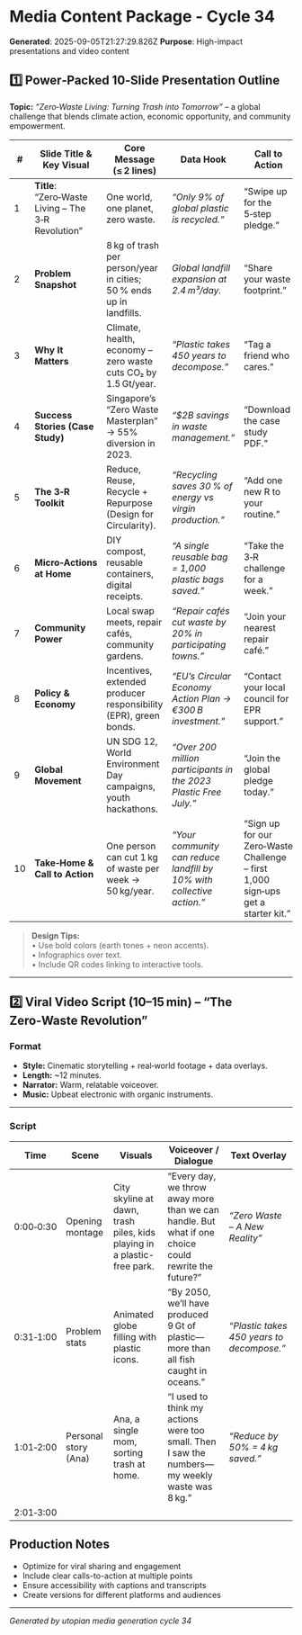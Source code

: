 # Media Content Package - Cycle 34

**Generated**: 2025-09-05T21:27:29.826Z
**Purpose**: High-impact presentations and video content

## 1️⃣ Power‑Packed 10‑Slide Presentation Outline  
**Topic:** *“Zero‑Waste Living: Turning Trash into Tomorrow”* – a global challenge that blends climate action, economic opportunity, and community empowerment.

| # | Slide Title & Key Visual | Core Message (≤ 2 lines) | Data Hook | Call to Action |
|---|--------------------------|---------------------------|-----------|----------------|
| 1 | **Title**: “Zero‑Waste Living – The 3‑R Revolution” | One world, one planet, zero waste. | *“Only 9% of global plastic is recycled.”* | “Swipe up for the 5‑step pledge.” |
| 2 | **Problem Snapshot** | 8 kg of trash per person/year in cities; 50 % ends up in landfills. | *Global landfill expansion at 2.4 m³/day.* | “Share your waste footprint.” |
| 3 | **Why It Matters** | Climate, health, economy – zero waste cuts CO₂ by 1.5 Gt/year. | *“Plastic takes 450 years to decompose.”* | “Tag a friend who cares.” |
| 4 | **Success Stories (Case Study)** | Singapore’s “Zero Waste Masterplan” → 55% diversion in 2023. | *“$2B savings in waste management.”* | “Download the case study PDF.” |
| 5 | **The 3‑R Toolkit** | Reduce, Reuse, Recycle + Repurpose (Design for Circularity). | *“Recycling saves 30 % of energy vs virgin production.”* | “Add one new R to your routine.” |
| 6 | **Micro‑Actions at Home** | DIY compost, reusable containers, digital receipts. | *“A single reusable bag = 1,000 plastic bags saved.”* | “Take the 3‑R challenge for a week.” |
| 7 | **Community Power** | Local swap meets, repair cafés, community gardens. | *“Repair cafés cut waste by 20% in participating towns.”* | “Join your nearest repair café.” |
| 8 | **Policy & Economy** | Incentives, extended producer responsibility (EPR), green bonds. | *“EU’s Circular Economy Action Plan → €300 B investment.”* | “Contact your local council for EPR support.” |
| 9 | **Global Movement** | UN SDG 12, World Environment Day campaigns, youth hackathons. | *“Over 200 million participants in the 2023 Plastic Free July.”* | “Join the global pledge today.” |
|10 | **Take‑Home & Call to Action** | One person can cut 1 kg of waste per week → 50 kg/year. | *“Your community can reduce landfill by 10% with collective action.”* | “Sign up for our Zero‑Waste Challenge – first 1,000 sign‑ups get a starter kit.” |

> **Design Tips:**  
> • Use bold colors (earth tones + neon accents).  
> • Infographics over text.  
> • Include QR codes linking to interactive tools.

---

## 2️⃣ Viral Video Script (10–15 min) – “The Zero‑Waste Revolution”

### Format
- **Style:** Cinematic storytelling + real‑world footage + data overlays.  
- **Length:** ~12 minutes.  
- **Narrator:** Warm, relatable voiceover.  
- **Music:** Upbeat electronic with organic instruments.

---

### Script

| Time | Scene | Visuals | Voiceover / Dialogue | Text Overlay |
|------|-------|---------|---------------------|--------------|
| 0:00‑0:30 | Opening montage | City skyline at dawn, trash piles, kids playing in a plastic-free park. | “Every day, we throw away more than we can handle. But what if one choice could rewrite the future?” | *“Zero Waste – A New Reality”* |
| 0:31‑1:00 | Problem stats | Animated globe filling with plastic icons. | “By 2050, we’ll have produced 9 Gt of plastic—more than all fish caught in oceans.” | *“Plastic takes 450 years to decompose.”* |
| 1:01‑2:00 | Personal story (Ana) | Ana, a single mom, sorting trash at home. | “I used to think my actions were too small. Then I saw the numbers—my weekly waste was 8 kg.” | *“Reduce by 50% = 4 kg saved.”* |
| 2:01‑3:00

## Production Notes
- Optimize for viral sharing and engagement
- Include clear calls-to-action at multiple points
- Ensure accessibility with captions and transcripts
- Create versions for different platforms and audiences

---
*Generated by utopian media generation cycle 34*
